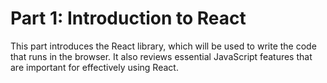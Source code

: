 # Part 1: Introduction to React

This part introduces the React library, which will be used to write the code that runs in the browser. It also reviews essential JavaScript features that are important for effectively using React.
